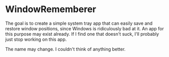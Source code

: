 # WindowRememberer

The goal is to create a simple system tray app that can easily save and restore window positions, since Windows is ridiculously bad at it. An app for this purpose may exist already. If I find one that doesn't suck, I'll probably just stop working on this app.

The name may change. I couldn't think of anything better.
